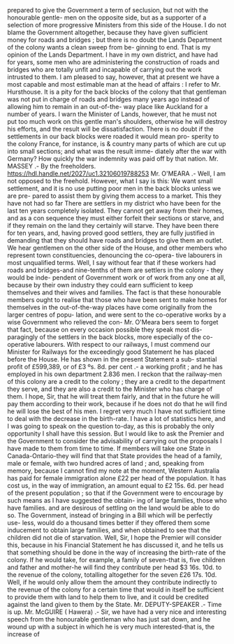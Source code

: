 prepared to give the Government a term of seclusion, but not with the honourable gentle- men on the opposite side, but as a supporter of a selection of more progressive Ministers from this side of the House. I do not blame the Government altogether, because they have given sufficient money for roads and bridges ; but there is no doubt the Lands Department of the colony wants a clean sweep from be- ginning to end. That is my opinion of the Lands Department. I have in my own district, and have had for years, some men who are administering the construction of roads and bridges who are totally unfit and incapable of carrying out the work intrusted to them. I am pleased to say, however, that at present we have a most capable and most estimable man at the head of affairs : I refer to Mr. Hursthouse. It is a pity for the back blocks of the colony that that gentleman was not put in charge of roads and bridges many years ago instead of allowing him to remain in an out-of-the- way place like Auckland for a number of years. I warn the Minister of Lands, however, that he must not put too much work on this gentle man's shoulders, otherwise he will destroy his efforts, and the result will be dissatisfaction. There is no doubt if the settlements in our back blocks were roaded it would mean pro- sperity to the colony France, for instance, is & country many parts of which are cut up into small sections; and what was the result imme- diately after the war with Germany? How quickly the war indemnity was paid off by that nation. Mr. MASSEY .- By the freeholders. https://hdl.handle.net/2027/uc1.32106019788253 Mr. O'MEARA .- Well, I am not opposed to the freehold. However, what I say is this: We want small settlement, and it is no use putting poor men in the back blocks unless we are pre- pared to assist them by giving them access to a market. This they have not had so far There are settlers in my district who have been for the last ten years completely isolated. They cannot get away from their homes, and as a con sequence they must either forfeit their sections or starve, and if they remain on the land they certainly will starve. They have been there for ten years, and, having proved good settlers, they are fully justified in demanding that they should have roads and bridges to give them an outlet. We hear gentlemen on the other side of the House, and other members who represent town constituencies, denouncing the co-opera- tive labourers in most unqualified terms. Well, I say without fear that if these workers had roads and bridges-and nine-tenths of them are settlers in the colony - they would be inde- pendent of Government work or of work from any one at all, because by their own industry they could earn sufficient to keep themselves and their wives and families. The fact is that these honourable members ought to realise that those who have been sent to make homes for themselves in the out-of-the-way places have come originally from the larger centres of popu- lation, and were sent to the co-operative works by a wise Government who relieved the con- Mr. O'Meara bers seem to forget that fact, because on every occasion possible they speak most dis- paragingly of the settlers in the back blocks, more especially of the co- operative labourers. With respect to our railways, I must commend our Minister for Railways for the exceedingly good Statement he has placed before the House. He has shown in the present Statement a sub- stantial profit of £599,389, or of £3 ºs. 8d. per cent .- a working profit ; and he has employed in his own department 2.836 men. I reckon that the railway-men of this colony are a credit to the colony ; they are a credit to the department they serve, and they are also a credit to the Minister who has charge of them. I hope, Sir, that he will treat them fairly, and that in the future he will pay them according to their work, because if he does not do that he will find he will lose the best of his men. I regret very much I have not sufficient time to deal with the decrease in the birth-rate. I have a lot of statistics here, and I was going to speak on the question to-day, as this is probably the only opportunity I shall have this session. But I would like to ask the Premier and the Government to consider the advisability of carrying out the proposals I have made to them from time to time. If members will take one State in Canada-Ontario-they will find that that State provides the head of a family, male or female, with two hundred acres of land ; and, speaking from memory, because I cannot find my note at the moment, Western Australia has paid for female immigration alone £22 per head of the population. It has cost us, in the way of immigration, an amount equal to £2 15s. 6d. per head of the present population ; so that if the Government were to encourage by such means as I have suggested the obtain- ing of large families, those who have families. and are desirous of settling on the land would be able to do so. The Government, instead of bringing in a Bill which will be perfectly use- less, would do a thousand times better if they offered them some inducement to obtain large families, and when obtained to see that the children did not die of starvation. Well, Sir, I hope the Premier will consider this, because in his Financial Statement he has discussed it, and he tells us that something should be done in the way of increasing the birth-rate of the colony. If he would take, for example, a family of seven-that is, five children and father and mother-he will find they contribute per head $3 16s. 10d. to the revenue of the colony, totalling altogether for the seven £26 17s. 10d. Well, if he would only allow them the amount they contribute indirectly to the revenue of the colony for a certain time that would in itself be sufficient to provide them with land to help them to live, and it could be credited against the land given to them by the State. Mr. DEPUTY-SPEAKER .- Time is up. Mr. McGUIRE ( Hawera) .- Sir, we have had a very nice and interesting speech from the honourable gentleman who has just sat down, and he wound up with a subject in which he is very much interested-that is, the increase of 